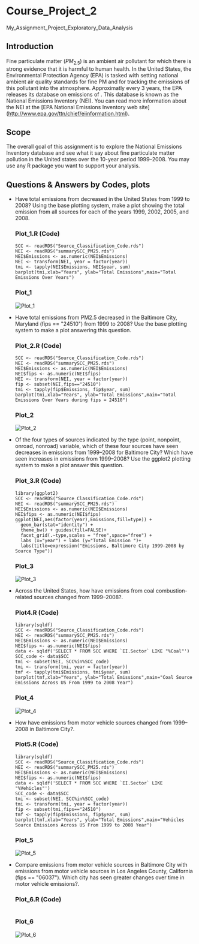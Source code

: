 # Course_Project_2
My_Assignment_Project_Exploratory_Data_Analysis

## Introduction
Fine particulate matter ($PM_{2.5}$) is an ambient air pollutant for which there is strong evidence that it is harmful to human health. In the United States, 
the Environmental Protection Agency (EPA) is tasked with setting national ambient air quality standards for fine PM and for tracking the emissions of this pollutant 
into the atmosphere. Approximatly every 3 years, the EPA releases its database on emissions of . This database is known as the National Emissions Inventory (NEI). 
You can read more information about the NEI at the [EPA National Emissions Inventory web site] (http://www.epa.gov/ttn/chief/eiinformation.html).

## Scope
The overall goal of this assignment is to explore the National Emissions Inventory database and see what it say about fine particulate matter pollution in the 
United states over the 10-year period 1999–2008. You may use any R package you want to support your analysis.

## Questions & Answers by Codes, plots
- Have total emissions from  decreased in the United States from 1999 to 2008? Using the base plotting system, make a plot showing the total  emission from all 
  sources for each of the years 1999, 2002, 2005, and 2008.
  
  ### Plot_1.R (Code)
  ```
  SCC <- readRDS("Source_Classification_Code.rds")
  NEI <- readRDS("summarySCC_PM25.rds")
  NEI$Emissions <- as.numeric(NEI$Emissions)
  NEI <- transform(NEI, year = factor(year))
  tmi <- tapply(NEI$Emissions, NEI$year, sum)
  barplot(tmi,xlab="Years", ylab="Total Emissions",main="Total Emissions Over Years")
  ```
  ### Plot_1
  ![Plot_1](/Plot_1.png)
- Have total emissions from PM2.5 decreased in the Baltimore City, Maryland (fips == "24510") from 1999 to 2008? Use the base plotting system to make a plot 
  answering this question. 
  ### Plot_2.R (Code)
  ```
  SCC <- readRDS("Source_Classification_Code.rds")
  NEI <- readRDS("summarySCC_PM25.rds")
  NEI$Emissions <- as.numeric(NEI$Emissions)
  NEI$fips <- as.numeric(NEI$fips)
  NEI <- transform(NEI, year = factor(year))
  fip <- subset(NEI,fips=="24510")
  tmi <- tapply(fip$Emissions, fip$year, sum)
  barplot(tmi,xlab="Years", ylab="Total Emissions",main="Total Emissions Over Years during fips = 24510")
  ```
  ### Plot_2
  ![Plot_2](/Plot_2.png)
- Of the four types of sources indicated by the type (point, nonpoint, onroad, nonroad) variable, which of these four sources have seen decreases in emissions 
  from 1999–2008 for Baltimore City? Which have seen increases in emissions from 1999–2008? Use the ggplot2 plotting system to make a plot answer this question.
  ### Plot_3.R (Code)
  ```
  library(ggplot2)
  SCC <- readRDS("Source_Classification_Code.rds")
  NEI <- readRDS("summarySCC_PM25.rds")
  NEI$Emissions <- as.numeric(NEI$Emissions)
  NEI$fips <- as.numeric(NEI$fips)
  ggplot(NEI,aes(factor(year),Emissions,fill=type)) +
    geom_bar(stat="identity") +
    theme_bw() + guides(fill=FALSE)+
    facet_grid(.~type,scales = "free",space="free") + 
    labs (x="year") + labs (y="Total Emission ")+ 
    labs(title=expression("Emissions, Baltimore City 1999-2008 by Source Type"))
  ```
  ### Plot_3
  ![Plot_3](/Plot_3.png)
- Across the United States, how have emissions from coal combustion-related sources changed from 1999–2008?.
  ### Plot4.R (Code)
  ```
  library(sqldf)
  SCC <- readRDS("Source_Classification_Code.rds")
  NEI <- readRDS("summarySCC_PM25.rds")
  NEI$Emissions <- as.numeric(NEI$Emissions)
  NEI$fips <- as.numeric(NEI$fips)
  data <- sqldf('SELECT * FROM SCC WHERE `EI.Sector` LIKE "%Coal"')
  SCC_code <- data$SCC
  tmi <- subset(NEI, SCC%in%SCC_code)
  tmi <- transform(tmi, year = factor(year))
  tmf <- tapply(tmi$Emissions, tmi$year, sum)
  barplot(tmf,xlab="Years", ylab="Total Emissions",main="Coal Source Emissions Across US From 1999 to 2008 Year")
  ```
  ### Plot_4
  ![Plot_4](/Plot_4.png)
- How have emissions from motor vehicle sources changed from 1999–2008 in Baltimore City?.
  ### Plot5.R (Code)
  ```
  library(sqldf)
  SCC <- readRDS("Source_Classification_Code.rds")
  NEI <- readRDS("summarySCC_PM25.rds")
  NEI$Emissions <- as.numeric(NEI$Emissions)
  NEI$fips <- as.numeric(NEI$fips)
  data <- sqldf('SELECT * FROM SCC WHERE `EI.Sector` LIKE "%Vehicles"')
  SCC_code <- data$SCC
  tmi <- subset(NEI, SCC%in%SCC_code)
  tmi <- transform(tmi, year = factor(year))
  fip <- subset(tmi,fips=="24510")
  tmf <- tapply(fip$Emissions, fip$year, sum)
  barplot(tmf,xlab="Years", ylab="Total Emissions",main="Vehicles Source Emissions Across US From 1999 to 2008 Year")
  ```
  ### Plot_5
  ![Plot_5](/Plot_5.png)
- Compare emissions from motor vehicle sources in Baltimore City with emissions from motor vehicle sources in Los Angeles County, California (fips == "06037"). 
  Which city has seen greater changes over time in motor vehicle emissions?.
  ### Plot_6.R (Code)
  ```
  
  ```
  ### Plot_6
  ![Plot_6](/Plot_6.png)
